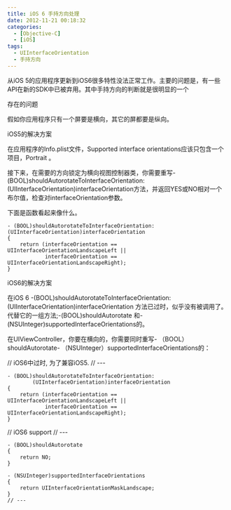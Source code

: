 ```yaml
---
title: iOS 6 手持方向处理
date: 2012-11-21 00:18:32
categories: 
  - [Objective-C]
  - [iOS]
tags:
  - UIInterfaceOrientation
  - 手持方向
---
```


从iOS 5的应用程序更新到iOS6很多特性没法正常工作。主要的问题是，有一些API在新的SDK中已被弃用。其中手持方向的判断就是很明显的一个

存在的问题

假如你应用程序只有一个屏要是横向，其它的屏都要是纵向。

iOS5的解决方案

在应用程序的Info.plist文件，Supported interface orientations应该只包含一个项目，Portrait 。

接下来，在需要的方向锁定为横向视图控制器类，你需要重写- (BOOL)shouldAutorotateToInterfaceOrientation: (UIInterfaceOrientation)interfaceOrientation方法，并返回YES或NO相对一个布尔值，检查对interfaceOrientation参数。

下面是函数看起来像什么。
```objc
- (BOOL)shouldAutorotateToInterfaceOrientation:(UIInterfaceOrientation)interfaceOrientation
{
    return (interfaceOrientation == UIInterfaceOrientationLandscapeLeft ||
            interfaceOrientation == UIInterfaceOrientationLandscapeRight);
}
```

<!-- more -->

iOS6的解决方案

在iOS 6 -(BOOL)shouldAutorotateToInterfaceOrientation: (UIInterfaceOrientation)interfaceOrientation 方法已过时，似乎没有被调用了。代替它的一组方法;-(BOOL)shouldAutorotate 和-(NSUInteger)supportedInterfaceOrientations的。

在UIViewController，你要在横向的，你需要同时重写- （BOOL）shouldAutorotate- （NSUInteger）supportedInterfaceOrientations的：

// iOS6中过时, 为了兼容iOS5.
// ---
```objc
- (BOOL)shouldAutorotateToInterfaceOrientation:
        (UIInterfaceOrientation)interfaceOrientation
{
    return (interfaceOrientation == UIInterfaceOrientationLandscapeLeft ||
            interfaceOrientation == UIInterfaceOrientationLandscapeRight);
}
```

// iOS6 support
// ---
```objc
- (BOOL)shouldAutorotate
{
    return NO;
}

- (NSUInteger)supportedInterfaceOrientations
{
    return UIInterfaceOrientationMaskLandscape;
}
// ---
```